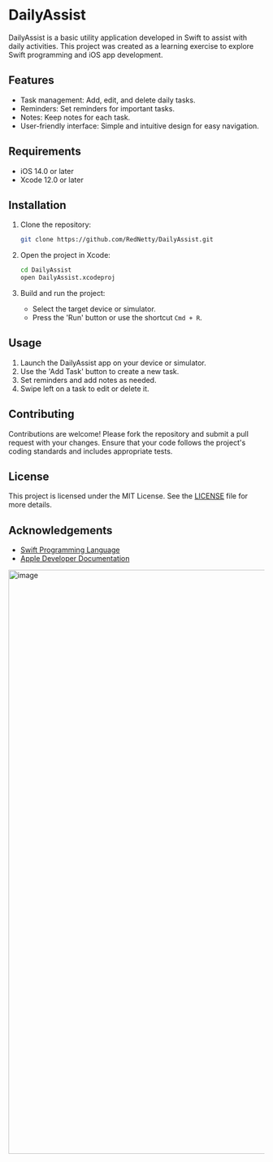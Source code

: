 

# DailyAssist

DailyAssist is a basic utility application developed in Swift to assist with daily activities. This project was created as a learning exercise to explore Swift programming and iOS app development.

## Features

- Task management: Add, edit, and delete daily tasks.
- Reminders: Set reminders for important tasks.
- Notes: Keep notes for each task.
- User-friendly interface: Simple and intuitive design for easy navigation.

## Requirements

- iOS 14.0 or later
- Xcode 12.0 or later

## Installation

1. Clone the repository:

   ```bash
   git clone https://github.com/RedNetty/DailyAssist.git
   ```

2. Open the project in Xcode:

   ```bash
   cd DailyAssist
   open DailyAssist.xcodeproj
   ```

3. Build and run the project:

   - Select the target device or simulator.
   - Press the 'Run' button or use the shortcut `Cmd + R`.

## Usage

1. Launch the DailyAssist app on your device or simulator.
2. Use the 'Add Task' button to create a new task.
3. Set reminders and add notes as needed.
4. Swipe left on a task to edit or delete it.

## Contributing

Contributions are welcome! Please fork the repository and submit a pull request with your changes. Ensure that your code follows the project's coding standards and includes appropriate tests.

## License

This project is licensed under the MIT License. See the [LICENSE](LICENSE) file for more details.

## Acknowledgements

- [Swift Programming Language](https://swift.org/)
- [Apple Developer Documentation](https://developer.apple.com/documentation/)


<img width="1149" alt="image" src="https://github.com/RedNetty/DailyAssist/assets/33614239/4f88fad2-a7a7-4520-891e-c37e93e61c94">
